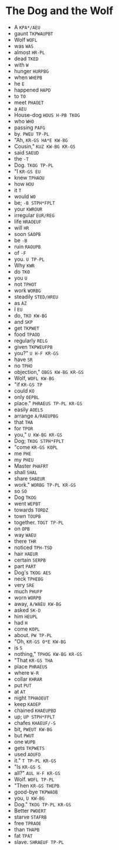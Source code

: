# The Dog and the Wolf

* A `KPA*/AEU`
* gaunt `TKPWAUPBT`
* Wolf `WOFL`
* was `WAS`
* almost `HR-PL`
* dead `TKED`
* with `W`
* hunger `HURPBG`
* when `WHEPB`
* he `E`
* happened `HAPD`
* to `TO`
* meet `PHAOET`
* a `AEU`
* House-dog `HOUS H-PB TKOG`
* who `WHO`
* passing `PAFG`
* by. `PWEU TP-PL`
* "Ah, `KR-GS HA*E KW-BG`
* Cousin," `KUZ KW-BG KR-GS`
* said `SAEUD`
* the `-T`
* Dog. `TKOG TP-PL`
* "I `KR-GS EU`
* knew `TPHAOU`
* how `HOU`
* it `T`
* would `WO`
* be; `-B STPH*FPLT`
* your `KWROUR`
* irregular `EUR/REG`
* life `HRAOEUF`
* will `HR`
* soon `SAOPB`
* be `-B`
* ruin `RAOUPB`
* of `-F`
* you. `U TP-PL`
* Why `KWR`
* do `TKO`
* you `U`
* not `TPHOT`
* work `WORBG`
* steadily `STED/HREU`
* as `AZ`
* I `EU`
* do, `TKO KW-BG`
* and `SKP`
* get `TKPWET`
* food `TPAOD`
* regularly `RELG`
* given `TKPWEUFPB`
* you?" `U H-F KR-GS`
* have `SR`
* no `TPHO`
* objection," `OBGS KW-BG KR-GS`
* Wolf, `WOFL KW-BG`
* "if `KR-GS TP`
* could `KO`
* only `OEPBL`
* place." `PHRAEUS TP-PL KR-GS`
* easily `AOELS`
* arrange `A/RAEUPBG`
* that `THA`
* for `TPOR`
* you," `U KW-BG KR-GS`
* Dog; `TKOG STPH*FPLT`
* "come `KR-GS KOPL`
* me `PHE`
* my `PHEU`
* Master `PHAFRT`
* shall `SHAL`
* share `SHAEUR`
* work." `WORBG TP-PL KR-GS`
* so `SO`
* Dog `TKOG`
* went `WEPBT`
* towards `TORDZ`
* town `TOUPB`
* together. `TOGT TP-PL`
* on `OPB`
* way `WAEU`
* there `THR`
* noticed `TPH-TSD`
* hair `HAEUR`
* certain `SERPB`
* part `PART`
* Dog's `TKOG AES`
* neck `TPHEBG`
* very `SRE`
* much `PHUFP`
* worn `WORPB`
* away, `A/WAEU KW-BG`
* asked `SK-D`
* him `HEUPL`
* had `H`
* come `KOPL`
* about. `PW TP-PL`
* "Oh, `KR-GS O*E KW-BG`
* is `S`
* nothing," `TPHOG KW-BG KR-GS`
* "That `KR-GS THA`
* place `PHRAEUS`
* where `W-R`
* collar `KHRAR`
* put `PUT`
* at `AT`
* night `TPHAOEUT`
* keep `KAOEP`
* chained `KHAEUPBD`
* up; `UP STPH*FPLT`
* chafes `KHAEUF/-S`
* bit, `PWEUT KW-BG`
* but `PWUT`
* one `WUPB`
* gets `TKPWETS`
* used `AOUFD`
* it." `T TP-PL KR-GS`
* "Is `KR-GS S`
* all?" `AUL H-F KR-GS`
* Wolf. `WOFL TP-PL`
* "Then `KR-GS THEPB`
* good-bye `TKPWAOB`
* you, `U KW-BG`
* Dog." `TKOG TP-PL KR-GS`
* Better `PWOERT`
* starve `STAFRB`
* free `TPRAOE`
* than `THAPB`
* fat `TPAT`
* slave. `SHRAEUF TP-PL`
